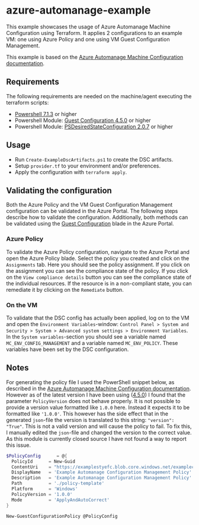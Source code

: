 # azure-automanage-example

This example showcases the usage of Azure Automanage Machine Configuration using Terraform. It applies 2 configurations to an example VM: one using Azure Policy and one using VM Guest Configuration Management.

This example is based on the [Azure Automanage Machine Configuration documentation](https://learn.microsoft.com/en-us/azure/governance/machine-configuration/).

## Requirements

The following requirements are needed on the machine/agent executing the terraform scripts:

- [Powershell 7.1.3](https://github.com/PowerShell/PowerShell/releases/tag/v7.1.3) or higher
- Powershell Module: [Guest Configuration 4.5.0](https://www.powershellgallery.com/packages/GuestConfiguration/4.5.0) or higher
- Powershell Module: [PSDesiredStateConfiguration 2.0.7](https://www.powershellgallery.com/packages/PSDesiredStateConfiguration/2.0.7) or higher
  
## Usage

- Run `Create-ExampleDscArtifacts.ps1` to create the DSC artifacts.
- Setup `provider.tf` to your environment and/or preferences.
- Apply the configuration with `terraform apply`.

## Validating the configuration

Both the Azure Policy and the VM Guest Configuration Management configuration can be validated in the Azure Portal. The following steps describe how to validate the configuration. Additionally, both methods can be validated using the [Guest Configuration](https://portal.azure.com/#view/HubsExtension/BrowseResource/resourceType/Microsoft.Compute%2FvirtualMachines%2Fproviders%2FguestConfigurationAssignments) blade in the Azure Portal.

### Azure Policy

To validate the Azure Policy configuration, navigate to the Azure Portal and open the Azure Policy blade. Select the policy you created and click on the `Assignments` tab. Here you should see the policy assignment. If you click on the assignment you can see the compliance state of the policy. If you click on the `View compliance details` button you can see the compliance state of the individual resources. If the resource is in a non-compliant state, you can remediate it by clicking on the `Remediate` button.

### On the VM

To validate that the DSC config has actually been applied, log on to the VM and open the `Environment Variables`-window: `Control Panel > System and Security > System > Advanced system settings > Environment Variables`. In the `System variables`-section you should see a variable named `MC_ENV_CONFIG_MANAGEMENT` and a variable named `MC_ENV_POLICY`. These variables have been set by the DSC configuration.

## Notes

For generating the policy file I used the PowerShell snippet below, as described in the [Azure Automanage Machine Configuration documentation](https://learn.microsoft.com/en-us/azure/governance/machine-configuration/how-to-create-policy-definition#create-an-azure-policy-definition/). However as of the latest version I have been using ([4.5.0]((https://www.powershellgallery.com/packages/GuestConfiguration/4.5.0))) I found that the parameter `PolicyVersion` does not behave properly. It is not possible to provide a version value formatted like `1.0.0` here. Instead it expects it to be formatted like `'1.0.0'`. This however has the side effect that in the generated `json`-file the version is translated to this string: `"version": "True"`. This is not a valid version and will cause the policy to fail. To fix this, I manually edited the `json`-file and changed the version to the correct value. As this module is currently closed source I have not found a way to report this issue.

```PowerShell
$PolicyConfig      = @{
  PolicyId      = New-Guid
  ContentUri    = "https://examplestyefc.blob.core.windows.net/examplecontainer/Config_via_Configuration_Management.zip"
  DisplayName   = 'Example Automanage Configuration Management Policy'
  Description   = 'Example Automanage Configuration Management Policy'
  Path          = './policy-template'
  Platform      = 'Windows'
  PolicyVersion = '1.0.0'
  Mode          = 'ApplyAndAutoCorrect'
}

New-GuestConfigurationPolicy @PolicyConfig
```
